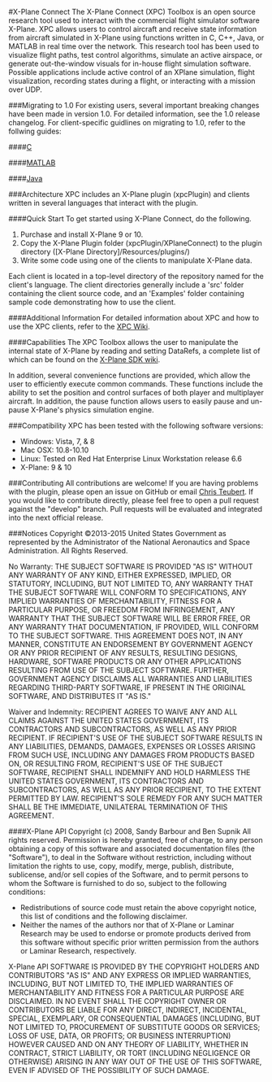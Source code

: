 #X-Plane Connect
The X-Plane Connect (XPC) Toolbox is an open source research tool used to
interact with the commercial flight simulator software X-Plane. XPC allows users
to control aircraft and receive state information from aircraft simulated in
X-Plane using functions written in C, C++, Java, or MATLAB in real time over the
network. This research tool has been used to visualize flight paths, test control
algorithms, simulate an active airspace, or generate out-the-window visuals for
in-house flight simulation software. Possible applications include active control
of an XPlane simulation, flight visualization, recording states during a flight,
or interacting with a mission over UDP.

###Migrating to 1.0
For existing users, several important breaking changes have been made in version
1.0. For detailed information, see the 1.0 release changelog. For client-specific
guidlines on migrating to 1.0, refer to the follwing guides:

####[C](https://github.com/nasa/XPlaneConnect/wiki/Migrating-to-1.0-C)

####[MATLAB](https://github.com/nasa/XPlaneConnect/wiki/Migrating-to-1.0-MATLAB)

####[Java](https://github.com/nasa/XPlaneConnect/wiki/Migrating-to-1.0-Java)

###Architecture
XPC includes an X-Plane plugin (xpcPlugin) and clients written in several
languages that interact with the plugin.

####Quick Start
To get started using X-Plane Connect, do the following.

1. Purchase and install X-Plane 9 or 10.
2. Copy the X-Plane Plugin folder (xpcPlugin/XPlaneConnect) to the plugin
directory ([X-Plane Directory]/Resources/plugins/)
3. Write some code using one of the clients to manipulate X-Plane data.

Each client is located in a top-level directory of the repository named for the
client's language. The client directories generally include a 'src' folder
containing the client source code, and an 'Examples' folder containing sample
code demonstrating how to use the client.

####Additional Information
For detailed information about XPC and how to use the XPC clients, refer to the
[XPC Wiki](https://github.com/nasa/XPlaneConnect/wiki).

####Capabilities
The XPC Toolbox allows the user to manipulate the internal state of X-Plane by
reading and setting DataRefs, a complete list of which can be found on the
[X-Plane SDK wiki](http://www.xsquawkbox.net/xpsdk/docs/DataRefs.html).

In addition, several convenience functions are provided, which allow the user to
efficiently execute common commands. These functions include the ability to set
the position and control surfaces of both player and multiplayer aircraft. In
addition, the pause function allows users to easily pause and un-pause X-Plane's
physics simulation engine.

###Compatibility
XPC has been tested with the following software versions:
* Windows: Vista, 7, & 8
* Mac OSX: 10.8-10.10
* Linux: Tested on Red Hat Enterprise Linux Workstation release 6.6
* X-Plane: 9 & 10

###Contributing
All contributions are welcome! If you are having problems with the plugin, please
open an issue on GitHub or email [Chris Teubert](mailto:christopher.a.teuber@nasa.gov).
If you would like to contribute directly, please feel free to open a pull request
against the "develop" branch. Pull requests will be evaluated and integrated into
the next official release.

###Notices
Copyright ©2013-2015 United States Government as represented by the Administrator
of the National Aeronautics and Space Administration.  All Rights Reserved.

No Warranty: THE SUBJECT SOFTWARE IS PROVIDED "AS IS" WITHOUT ANY WARRANTY OF ANY
KIND, EITHER EXPRESSED, IMPLIED, OR STATUTORY, INCLUDING, BUT NOT LIMITED TO, ANY
WARRANTY THAT THE SUBJECT SOFTWARE WILL CONFORM TO SPECIFICATIONS, ANY IMPLIED
WARRANTIES OF MERCHANTABILITY, FITNESS FOR A PARTICULAR PURPOSE, OR FREEDOM FROM
INFRINGEMENT, ANY WARRANTY THAT THE SUBJECT SOFTWARE WILL BE ERROR FREE, OR ANY
WARRANTY THAT DOCUMENTATION, IF PROVIDED, WILL CONFORM TO THE SUBJECT SOFTWARE.
THIS AGREEMENT DOES NOT, IN ANY MANNER, CONSTITUTE AN ENDORSEMENT BY GOVERNMENT
AGENCY OR ANY PRIOR RECIPIENT OF ANY RESULTS, RESULTING DESIGNS, HARDWARE,
SOFTWARE PRODUCTS OR ANY OTHER APPLICATIONS RESULTING FROM USE OF THE SUBJECT
SOFTWARE.  FURTHER, GOVERNMENT AGENCY DISCLAIMS ALL WARRANTIES AND LIABILITIES
REGARDING THIRD-PARTY SOFTWARE, IF PRESENT IN THE ORIGINAL SOFTWARE, AND
DISTRIBUTES IT "AS IS."

Waiver and Indemnity:  RECIPIENT AGREES TO WAIVE ANY AND ALL CLAIMS AGAINST THE
UNITED STATES GOVERNMENT, ITS CONTRACTORS AND SUBCONTRACTORS, AS WELL AS ANY
PRIOR RECIPIENT.  IF RECIPIENT'S USE OF THE SUBJECT SOFTWARE RESULTS IN ANY
LIABILITIES, DEMANDS, DAMAGES, EXPENSES OR LOSSES ARISING FROM SUCH USE,
INCLUDING ANY DAMAGES FROM PRODUCTS BASED ON, OR RESULTING FROM, RECIPIENT'S USE
OF THE SUBJECT SOFTWARE, RECIPIENT SHALL INDEMNIFY AND HOLD HARMLESS THE UNITED
STATES GOVERNMENT, ITS CONTRACTORS AND SUBCONTRACTORS, AS WELL AS ANY PRIOR
RECIPIENT, TO THE EXTENT PERMITTED BY LAW.  RECIPIENT'S SOLE REMEDY FOR ANY SUCH
MATTER SHALL BE THE IMMEDIATE, UNILATERAL TERMINATION OF THIS AGREEMENT.

####X-Plane API
Copyright (c) 2008, Sandy Barbour and Ben Supnik  All rights reserved.
Permission is hereby granted, free of charge, to any person obtaining a copy of
this software and associated documentation files (the "Software"), to deal in the
Software without restriction, including without limitation the rights to use,
copy, modify, merge, publish, distribute, sublicense, and/or sell copies of the
Software, and to permit persons to whom the Software is furnished to do so,
subject to the following conditions:
 
* Redistributions of source code must retain the above copyright notice, this
list of conditions and the following disclaimer.
* Neither the names of the authors nor that of X-Plane or Laminar Research may
be used to endorse or promote products derived from this software without
specific prior written permission from the authors or Laminar Research,
respectively.
 
X-Plane API SOFTWARE IS PROVIDED BY THE COPYRIGHT HOLDERS AND CONTRIBUTORS "AS
IS" AND ANY EXPRESS OR IMPLIED WARRANTIES, INCLUDING, BUT NOT LIMITED TO, THE
IMPLIED WARRANTIES OF MERCHANTABILITY AND FITNESS FOR A PARTICULAR PURPOSE ARE
DISCLAIMED. IN NO EVENT SHALL THE COPYRIGHT OWNER OR CONTRIBUTORS BE LIABLE FOR
ANY DIRECT, INDIRECT, INCIDENTAL, SPECIAL, EXEMPLARY, OR CONSEQUENTIAL DAMAGES
(INCLUDING, BUT NOT LIMITED TO, PROCUREMENT OF SUBSTITUTE GOODS OR SERVICES; LOSS
OF USE, DATA, OR PROFITS; OR BUSINESS INTERRUPTION) HOWEVER CAUSED AND ON ANY
THEORY OF LIABILITY, WHETHER IN CONTRACT, STRICT LIABILITY, OR TORT (INCLUDING
NEGLIGENCE OR OTHERWISE) ARISING IN ANY WAY OUT OF THE USE OF THIS SOFTWARE, EVEN
IF ADVISED OF THE POSSIBILITY OF SUCH DAMAGE.
